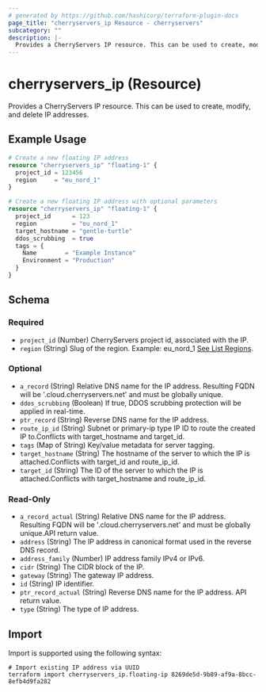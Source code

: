 ```yaml
---
# generated by https://github.com/hashicorp/terraform-plugin-docs
page_title: "cherryservers_ip Resource - cherryservers"
subcategory: ""
description: |-
  Provides a CherryServers IP resource. This can be used to create, modify, and delete IP addresses.
---
```


# cherryservers_ip (Resource)

Provides a CherryServers IP resource. This can be used to create, modify, and delete IP addresses.

## Example Usage

```terraform
# Create a new floating IP address
resource "cherryservers_ip" "floating-1" {
  project_id = 123456
  region     = "eu_nord_1"
}

# Create a new floating IP address with optional parameters
resource "cherryservers_ip" "floating-1" {
  project_id      = 123
  region          = "eu_nord_1"
  target_hostname = "gentle-turtle"
  ddos_scrubbing  = true
  tags = {
    Name        = "Example Instance"
    Environment = "Production"
  }
}
```

<!-- schema generated by tfplugindocs -->
## Schema

### Required

- `project_id` (Number) CherryServers project id, associated with the IP.
- `region` (String) Slug of the region. Example: eu_nord_1 [See List Regions](https://api.cherryservers.com/doc/#tag/Regions/operation/get-regions).

### Optional

- `a_record` (String) Relative DNS name for the IP address. Resulting FQDN will be '<relative-dns-name>.cloud.cherryservers.net' and must be globally unique.
- `ddos_scrubbing` (Boolean) If true, DDOS scrubbing protection will be applied in real-time.
- `ptr_record` (String) Reverse DNS name for the IP address.
- `route_ip_id` (String) Subnet or primary-ip type IP ID to route the created IP to.Conflicts with target_hostname and target_id.
- `tags` (Map of String) Key/value metadata for server tagging.
- `target_hostname` (String) The hostname of the server to which the IP is attached.Conflicts with target_id and route_ip_id.
- `target_id` (String) The ID of the server to which the IP is attached.Conflicts with target_hostname and route_ip_id.

### Read-Only

- `a_record_actual` (String) Relative DNS name for the IP address. Resulting FQDN will be '<relative-dns-name>.cloud.cherryservers.net' and must be globally unique.API return value.
- `address` (String) The IP address in canonical format used in the reverse DNS record.
- `address_family` (Number) IP address family IPv4 or IPv6.
- `cidr` (String) The CIDR block of the IP.
- `gateway` (String) The gateway IP address.
- `id` (String) IP identifier.
- `ptr_record_actual` (String) Reverse DNS name for the IP address. API return value.
- `type` (String) The type of IP address.

## Import

Import is supported using the following syntax:

```shell
# Import existing IP address via UUID
terraform import cherryservers_ip.floating-ip 8269de5d-9b89-af9a-8bcc-8efb4d9fa282
```
